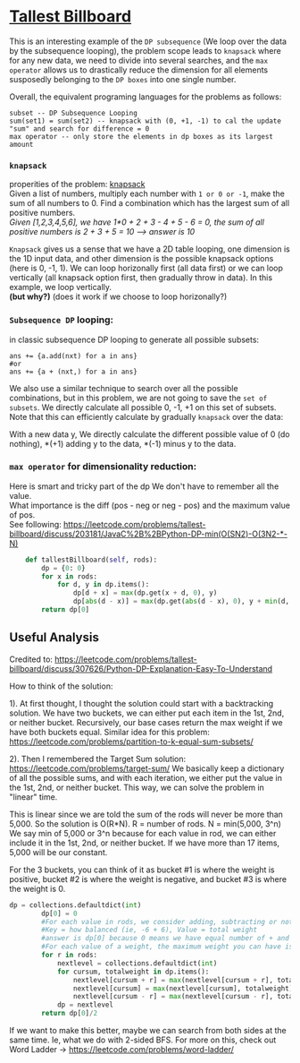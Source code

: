 # [Tallest Billboard](https://leetcode.com/problems/tallest-billboard/)

This is an interesting example of the `DP subsequence` (We loop over the data by the subsequence looping), the problem scope leads to `knapsack` where for any new data, we need to divide into several searches, and the `max operator` allows us to drastically reduce the dimension for all elements susposedly belonging to the `DP boxes` into one single number.

Overall, the equivalent programing languages for the problems as follows:

```
subset -- DP Subsequence Looping
sum(set1) = sum(set2) -- knapsack with (0, +1, -1) to cal the update "sum" and search for difference = 0
max operator -- only store the elements in dp boxes as its largest amount
```

### `knapsack` 

properities of the problem: [knapsack](https://leetcode.com/problems/tallest-billboard/discuss/203261/Java-knapsack-O(N*sum)#_=_)   
Given a list of numbers, multiply each number with `1 or 0 or -1`, make the sum of all numbers to 0. Find a combination which has the largest sum of all positive numbers.    
*Given [1,2,3,4,5,6], we have 1\*0 + 2 + 3 - 4 + 5 - 6 = 0, the sum of all positive numbers is 2 + 3 + 5 = 10 --> answer is 10*   

`Knapsack` gives us a sense that we have a 2D table looping, one dimension is the 1D input data, and other dimension is the possible knapsack options (here is 0, -1, 1). We can loop horizonally first (all data first) or we can loop vertically (all knapsack option first, then gradually throw in data). In this example, we loop vertically.   
**(but why?)** (does it work if we choose to loop horizonally?)


### `Subsequence DP` looping:    
in classic subsequence DP looping to generate all possible subsets: 
```
ans += {a.add(nxt) for a in ans}
#or
ans += {a + (nxt,) for a in ans}
```
We also use a similar technique to search over all the possible combinations, but in this problem, we are not going to save the `set of subsets`. We directly calculate all possible 0, -1, +1 on this set of subsets. Note that this can efficiently calculate by gradually `knapsack` over the data:   

With a new data y, We directly calculate the different possible value of 0 (do nothing), *(+1) adding y to the data, *(-1) minus y to the data.

### `max operator` for dimensionality reduction:   

Here is smart and tricky part of the dp
We don't have to remember all the value.    
What importance is the diff (pos - neg or neg - pos) and the maximum value of pos.     
See following: https://leetcode.com/problems/tallest-billboard/discuss/203181/JavaC%2B%2BPython-DP-min(O(SN2)-O(3N2-*-N)


```python
    def tallestBillboard(self, rods):
        dp = {0: 0}
        for x in rods:
            for d, y in dp.items():
                dp[d + x] = max(dp.get(x + d, 0), y)
                dp[abs(d - x)] = max(dp.get(abs(d - x), 0), y + min(d, x))
        return dp[0]

```


## Useful Analysis

Credited to: https://leetcode.com/problems/tallest-billboard/discuss/307626/Python-DP-Explanation-Easy-To-Understand

How to think of the solution:   

1). At first thought, I thought the solution could start with a backtracking solution. We have two buckets, we can either put each item in the 1st, 2nd, or neither bucket. Recursively, our base cases return the max weight if we have both buckets equal. Similar idea for this problem: https://leetcode.com/problems/partition-to-k-equal-sum-subsets/

2). Then I remembered the Target Sum solution: https://leetcode.com/problems/target-sum/ We basically keep a dictionary of all the possible sums, and with each iteration, we either put the value in the 1st, 2nd, or neither bucket. This way, we can solve the problem in "linear" time.

This is linear since we are told the sum of the rods will never be more than 5,000. So the solution is O(R\*N). R = number of rods. N = min(5,000, 3^n) We say min of 5,000 or 3^n because for each value in rod, we can either include it in the 1st, 2nd, or neither bucket. If we have more than 17 items, 5,000 will be our constant.

For the 3 buckets, you can think of it as bucket #1 is where the weight is positive, bucket #2 is where the weight is negative, and bucket #3 is where the weight is 0.

```python
dp = collections.defaultdict(int)
        dp[0] = 0
        #For each value in rods, we consider adding, subtracting or not including the value 
        #Key = how balanced (ie, -6 + 6), Value = total weight
        #answer is dp[0] because 0 means we have equal number of + and - values
        #For each value of a weight, the maximum weight you can have is the 
        for r in rods: 
            nextlevel = collections.defaultdict(int)
            for cursum, totalweight in dp.items():
                nextlevel[cursum + r] = max(nextlevel[cursum + r], totalweight + r)
                nextlevel[cursum] = max(nextlevel[cursum], totalweight)
                nextlevel[cursum - r] = max(nextlevel[cursum - r], totalweight + r)
            dp = nextlevel
        return dp[0]/2     
```

If we want to make this better, maybe we can search from both sides at the same time. Ie, what we do with 2-sided BFS. For more on this, check out Word Ladder -> https://leetcode.com/problems/word-ladder/


